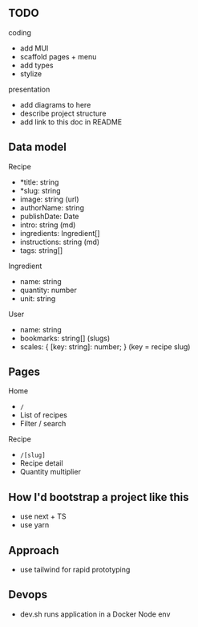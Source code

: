 ## TODO
coding
- add MUI
- scaffold pages + menu
- add types
- stylize

presentation
- add diagrams to here
- describe project structure
- add link to this doc in README

## Data model

Recipe
- *title: string
- *slug: string
- image: string (url)
- authorName: string
- publishDate: Date
- intro: string (md)
- ingredients: Ingredient[]
- instructions: string (md)
- tags: string[]

Ingredient
- name: string
- quantity: number
- unit: string

User
- name: string
- bookmarks: string[] (slugs)
- scales: { [key: string]: number; } (key = recipe slug)

## Pages

Home
- `/`
- List of recipes
- Filter / search

Recipe
- `/[slug]`
- Recipe detail
- Quantity multiplier

## How I'd bootstrap a project like this

- use next + TS
- use yarn

## Approach
- use tailwind for rapid prototyping

## Devops

- dev.sh runs application in a Docker Node env